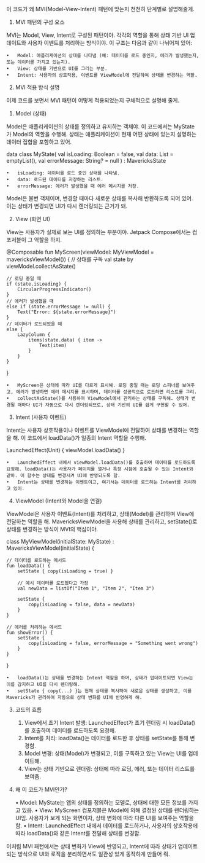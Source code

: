 이 코드가 왜 MVI(Model-View-Intent) 패턴에 맞는지 천천히 단계별로 설명해줄게.

1. MVI 패턴의 구성 요소

MVI는 Model, View, Intent로 구성된 패턴이야. 각각의 역할을 통해 상태 기반 UI 업데이트와 사용자 이벤트를 처리하는 방식이야. 이 구조는 다음과 같이 나뉘어져 있어:

	•	Model: 애플리케이션의 상태를 나타냄 (예: 데이터를 로드 중인지, 에러가 발생했는지, 또는 데이터를 가지고 있는지).
	•	View: 상태를 기반으로 UI를 그리는 부분.
	•	Intent: 사용자의 상호작용, 이벤트를 ViewModel에 전달하여 상태를 변경하는 역할.

2. MVI 적용 방식 설명

이제 코드를 보면서 MVI 패턴이 어떻게 적용되었는지 구체적으로 설명해 줄게.

1) Model (상태)

Model은 애플리케이션의 상태를 정의하고 유지하는 객체야. 이 코드에서는 MyState가 Model의 역할을 수행해. 상태는 애플리케이션이 현재 어떤 상태에 있는지 설명하는 데이터 집합을 포함하고 있어.

data class MyState(
val isLoading: Boolean = false,
val data: List<String> = emptyList(),
val errorMessage: String? = null
) : MavericksState

	•	isLoading: 데이터를 로드 중인 상태를 나타냄.
	•	data: 로드된 데이터를 저장하는 리스트.
	•	errorMessage: 에러가 발생했을 때 에러 메시지를 저장.

Model은 불변 객체이며, 변경할 때마다 새로운 상태를 복사해 반환하도록 되어 있어. 이는 상태가 변경되면 UI가 다시 렌더링되는 근거가 돼.

2) View (화면 UI)

View는 사용자가 실제로 보는 UI를 정의하는 부분이야. Jetpack Compose에서는 컴포저블이 그 역할을 하지.

@Composable
fun MyScreen(viewModel: MyViewModel = mavericksViewModel()) {
// 상태를 구독
val state by viewModel.collectAsState()

    // 로딩 중일 때
    if (state.isLoading) {
        CircularProgressIndicator()
    }
    // 에러가 발생했을 때
    else if (state.errorMessage != null) {
        Text("Error: ${state.errorMessage}")
    }
    // 데이터가 로드되었을 때
    else {
        LazyColumn {
            items(state.data) { item ->
                Text(item)
            }
        }
    }
}

	•	MyScreen은 상태에 따라 UI를 다르게 표시해. 로딩 중일 때는 로딩 스피너를 보여주고, 에러가 발생하면 에러 메시지를 표시하며, 데이터를 성공적으로 로드하면 리스트를 그려.
	•	collectAsState()를 사용하여 ViewModel에서 관리하는 상태를 구독해. 상태가 변경될 때마다 UI가 자동으로 다시 렌더링되므로, 상태 기반의 UI를 쉽게 구현할 수 있어.

3) Intent (사용자 이벤트)

Intent는 사용자 상호작용이나 이벤트를 ViewModel에 전달하여 상태를 변경하는 역할을 해. 이 코드에서 loadData()가 일종의 Intent 역할을 수행해.

LaunchedEffect(Unit) {
viewModel.loadData()
}

	•	LaunchedEffect 내에서 viewModel.loadData()를 호출하여 데이터를 로드하도록 요청해. loadData()는 사용자가 페이지를 열거나 특정 시점에 호출될 수 있는 Intent와 같아. 이 함수는 상태를 변경시켜 UI에 반영되도록 함.
	•	Intent는 상태를 변경하는 이벤트이고, 여기서는 데이터를 로드하는 Intent를 처리하고 있어.

4) ViewModel (Intent와 Model을 연결)

ViewModel은 사용자 이벤트(Intent)를 처리하고, 상태(Model)를 관리하며 View에 전달하는 역할을 해. MavericksViewModel을 사용해 상태를 관리하고, setState()로 상태를 변경하는 방식이 MVI의 핵심이야.

class MyViewModel(initialState: MyState) : MavericksViewModel<MyState>(initialState) {

    // 데이터를 로드하는 메서드
    fun loadData() {
        setState { copy(isLoading = true) }
        
        // 예시 데이터를 로드했다고 가정
        val newData = listOf("Item 1", "Item 2", "Item 3")
        
        setState {
            copy(isLoading = false, data = newData)
        }
    }

    // 에러를 처리하는 메서드
    fun showError() {
        setState {
            copy(isLoading = false, errorMessage = "Something went wrong")
        }
    }
}

	•	loadData()는 상태를 변경하는 Intent 역할을 하며, 상태가 업데이트되면 View는 이를 감지하고 UI를 다시 렌더링해.
	•	setState { copy(...) }는 현재 상태를 복사하여 새로운 상태를 생성하고, 이를 Mavericks가 관리하여 자동으로 상태 변화를 UI에 반영하게 해.

3. 코드의 흐름

    1.	View에서 초기 Intent 발생: LaunchedEffect가 초기 렌더링 시 loadData()를 호출하여 데이터를 로드하도록 요청해.
    2.	Intent를 처리: loadData()는 데이터를 로드한 후 상태를 setState를 통해 변경함.
    3.	Model 변경: 상태(Model)가 변경되고, 이를 구독하고 있는 View는 UI를 업데이트해.
    4.	View는 상태 기반으로 렌더링: 상태에 따라 로딩, 에러, 또는 데이터 리스트를 보여줌.

4. 왜 이 코드가 MVI인가?

   •	Model: MyState는 앱의 상태를 정의하는 모델로, 상태에 대한 모든 정보를 가지고 있음.
   •	View: MyScreen 컴포저블은 Model에 의해 결정된 상태를 렌더링하는 UI임. 사용자가 보게 되는 화면이자, 상태 변화에 따라 다른 UI를 보여주는 역할을 함.
   •	Intent: LaunchedEffect 내에서 데이터를 로드하거나, 사용자의 상호작용에 따라 loadData()와 같은 Intent를 전달해 상태를 변경함.

이처럼 MVI 패턴에서는 상태 변화가 View에 반영되고, Intent에 따라 상태가 업데이트되는 방식으로 UI와 로직을 분리하면서도 일관성 있게 동작하게 만들어 줘.